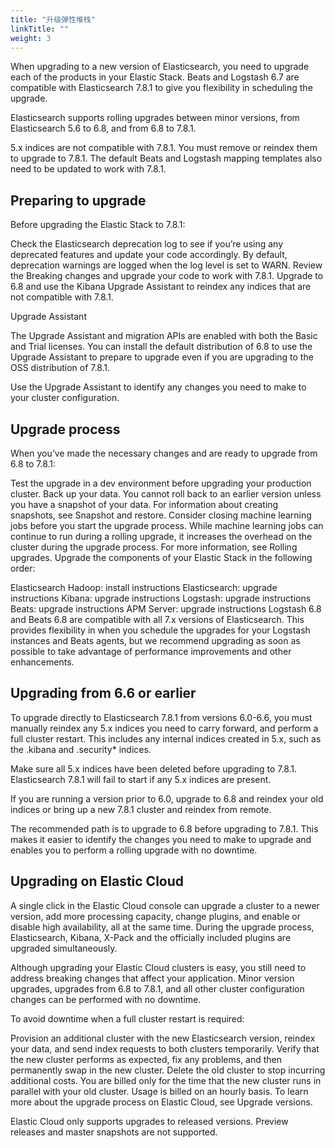 ```yaml
---
title: "升级弹性堆栈"
linkTitle: ""
weight: 3
---
```


When upgrading to a new version of Elasticsearch, you need to upgrade each of the products in your Elastic Stack. Beats and Logstash 6.7 are compatible with Elasticsearch 7.8.1 to give you flexibility in scheduling the upgrade.

Elasticsearch supports rolling upgrades between minor versions, from Elasticsearch 5.6 to 6.8, and from 6.8 to 7.8.1.

5.x indices are not compatible with 7.8.1. You must remove or reindex them to upgrade to 7.8.1. The default Beats and Logstash mapping templates also need to be updated to work with 7.8.1.

## Preparing to upgrade

Before upgrading the Elastic Stack to 7.8.1:

Check the Elasticsearch deprecation log to see if you’re using any deprecated features and update your code accordingly. By default, deprecation warnings are logged when the log level is set to WARN.
Review the Breaking changes and upgrade your code to work with 7.8.1.
Upgrade to 6.8 and use the Kibana Upgrade Assistant to reindex any indices that are not compatible with 7.8.1.

Upgrade Assistant

The Upgrade Assistant and migration APIs are enabled with both the Basic and Trial licenses. You can install the default distribution of 6.8 to use the Upgrade Assistant to prepare to upgrade even if you are upgrading to the OSS distribution of 7.8.1.

Use the Upgrade Assistant to identify any changes you need to make to your cluster configuration.

## Upgrade process

When you’ve made the necessary changes and are ready to upgrade from 6.8 to 7.8.1:

Test the upgrade in a dev environment before upgrading your production cluster.
Back up your data. You cannot roll back to an earlier version unless you have a snapshot of your data. For information about creating snapshots, see Snapshot and restore.
Consider closing machine learning jobs before you start the upgrade process. While machine learning jobs can continue to run during a rolling upgrade, it increases the overhead on the cluster during the upgrade process. For more information, see Rolling upgrades.
Upgrade the components of your Elastic Stack in the following order:

Elasticsearch Hadoop: install instructions
Elasticsearch: upgrade instructions
Kibana: upgrade instructions
Logstash: upgrade instructions
Beats: upgrade instructions
APM Server: upgrade instructions
Logstash 6.8 and Beats 6.8 are compatible with all 7.x versions of Elasticsearch. This provides flexibility in when you schedule the upgrades for your Logstash instances and Beats agents, but we recommend upgrading as soon as possible to take advantage of performance improvements and other enhancements.

## Upgrading from 6.6 or earlier

To upgrade directly to Elasticsearch 7.8.1 from versions 6.0-6.6, you must manually reindex any 5.x indices you need to carry forward, and perform a full cluster restart. This includes any internal indices created in 5.x, such as the .kibana and .security\* indices.

Make sure all 5.x indices have been deleted before upgrading to 7.8.1. Elasticsearch 7.8.1 will fail to start if any 5.x indices are present.

If you are running a version prior to 6.0, upgrade to 6.8 and reindex your old indices or bring up a new 7.8.1 cluster and reindex from remote.

The recommended path is to upgrade to 6.8 before upgrading to 7.8.1. This makes it easier to identify the changes you need to make to upgrade and enables you to perform a rolling upgrade with no downtime.

## Upgrading on Elastic Cloud

A single click in the Elastic Cloud console can upgrade a cluster to a newer version, add more processing capacity, change plugins, and enable or disable high availability, all at the same time. During the upgrade process, Elasticsearch, Kibana, X-Pack and the officially included plugins are upgraded simultaneously.

Although upgrading your Elastic Cloud clusters is easy, you still need to address breaking changes that affect your application. Minor version upgrades, upgrades from 6.8 to 7.8.1, and all other cluster configuration changes can be performed with no downtime.

To avoid downtime when a full cluster restart is required:

Provision an additional cluster with the new Elasticsearch version, reindex your data, and send index requests to both clusters temporarily.
Verify that the new cluster performs as expected, fix any problems, and then permanently swap in the new cluster.
Delete the old cluster to stop incurring additional costs. You are billed only for the time that the new cluster runs in parallel with your old cluster. Usage is billed on an hourly basis.
To learn more about the upgrade process on Elastic Cloud, see Upgrade versions.

Elastic Cloud only supports upgrades to released versions. Preview releases and master snapshots are not supported.
